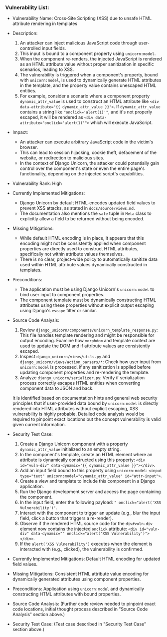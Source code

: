 ### Vulnerability List:

- Vulnerability Name: Cross-Site Scripting (XSS) due to unsafe HTML attribute rendering in templates
- Description:
    1. An attacker can inject malicious JavaScript code through user-controlled input fields.
    2. This input is bound to a component property using `unicorn:model`.
    3. When the component re-renders, the injected JavaScript is rendered as an HTML attribute value without proper sanitization in specific scenarios, leading to XSS.
    4. The vulnerability is triggered when a component's property, bound with `unicorn:model`, is used to dynamically generate HTML attributes in the template, and the property value contains unescaped HTML entities.
    5. For example, consider a scenario where a component property `dynamic_attr_value` is used to construct an HTML attribute like `<div data-attribute="{{ dynamic_attr_value }}">`. If `dynamic_attr_value` contains a string like `"onclick='alert(1)'"`, and it's not properly escaped, it will be rendered as `<div data-attribute="onclick='alert(1)'">` which will execute JavaScript.
- Impact:
    - An attacker can execute arbitrary JavaScript code in the victim's browser.
    - This can lead to session hijacking, cookie theft, defacement of the website, or redirection to malicious sites.
    - In the context of Django Unicorn, the attacker could potentially gain control over the component's state or even the entire page's functionality, depending on the injected script's capabilities.
- Vulnerability Rank: High
- Currently Implemented Mitigations:
    - Django Unicorn by default HTML-encodes updated field values to prevent XSS attacks, as stated in `docs/source/views.md`.
    - The documentation also mentions the `safe` tuple in `Meta` class to explicitly allow a field to be returned without being encoded.
- Missing Mitigations:
    - While default HTML encoding is in place, it appears that this encoding might not be consistently applied when component properties are directly used to construct HTML attributes, specifically not within attribute values themselves.
    - There is no clear, project-wide policy to automatically sanitize data used within HTML attribute values dynamically constructed in templates.
- Preconditions:
    - The application must be using Django Unicorn's `unicorn:model` to bind user input to component properties.
    - The component template must be dynamically constructing HTML attributes using these properties without explicit output escaping using Django's `escape` filter or similar.
- Source Code Analysis:
    1. Review `django_unicorn/components/unicorn_template_response.py`: This file handles template rendering and might be responsible for output encoding. Examine how `morphdom` and template context are used to update the DOM and if attribute values are consistently escaped.
    2. Inspect `django_unicorn/views/utils.py` and `django_unicorn/views/action_parsers/*`: Check how user input from `unicorn:model` is processed, if any sanitization is applied before updating component properties and re-rendering the template.
    3. Analyze `django_unicorn/serializer.py`: Verify if serialization process correctly escapes HTML entities when converting component data to JSON and back.

    It is identified based on documentation hints and general web security principles that if user-provided data bound by `unicorn:model` is directly rendered into HTML attributes without explicit escaping, XSS vulnerability is highly probable. Detailed code analysis would be required to pinpoint exact locations but the concept vulnerability is valid given current information.

- Security Test Case:
    1. Create a Django Unicorn component with a property `dynamic_attr_value` initialized to an empty string.
    2. In the component's template, create an HTML element where an attribute is dynamically constructed using this property: `<div id="vuln-div" data-dynamic="{{ dynamic_attr_value }}"></div>`.
    3. Add an input field bound to this property using `unicorn:model`: `<input type="text" unicorn:model="dynamic_attr_value" id="attr-input">`.
    4. Create a view and template to include this component in a Django application.
    5. Run the Django development server and access the page containing the component.
    6. In the input field, enter the following payload: `" onclick="alert('XSS Vulnerability')"`.
    7. Interact with the component to trigger an update (e.g., blur the input field, click a button that triggers a re-render).
    8. Observe if the rendered HTML source code for the `div#vuln-div` element now contains the injected `onclick` attribute: `<div id="vuln-div" data-dynamic="" onclick="alert('XSS Vulnerability')"></div>`.
    9. If the `alert('XSS Vulnerability')` executes when the element is interacted with (e.g., clicked), the vulnerability is confirmed.
- Currently Implemented Mitigations: Default HTML encoding for updated field values.
- Missing Mitigations: Consistent HTML attribute value encoding for dynamically generated attributes using component properties.
- Preconditions: Application using `unicorn:model` and dynamically constructing HTML attributes with bound properties.
- Source Code Analysis: (Further code review needed to pinpoint exact code locations, initial thought process described in "Source Code Analysis" section above.)
- Security Test Case: (Test case described in "Security Test Case" section above.)
